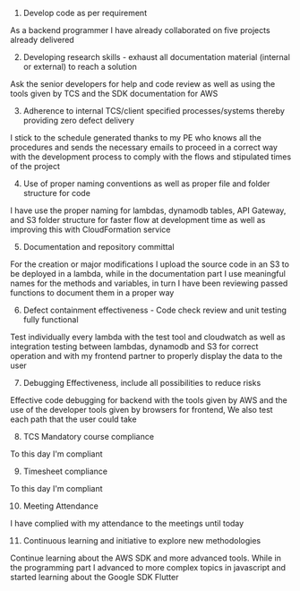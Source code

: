 1. Develop code as per requirement

As a backend programmer I have already collaborated on five projects already delivered

2. Developing research skills - exhaust all documentation material (internal or external) to reach a solution

Ask the senior developers for help and code review as well as using the tools given by TCS and the SDK documentation for AWS

3. Adherence to internal TCS/client specified processes/systems thereby providing zero defect delivery

I stick to the schedule generated thanks to my PE who knows all the procedures and sends the necessary emails to proceed in a correct way with the development process to comply with the flows and stipulated times of the project

4. Use of proper naming conventions as well as proper file and folder structure for code

I have use the proper naming for lambdas, dynamodb tables, API Gateway, and S3 folder structure for faster flow at development time as well as improving this with CloudFormation service

5. Documentation and repository committal

For the creation or major modifications I upload the source code in an S3 to be deployed in a lambda, while in the documentation part I use meaningful names for the methods and variables, in turn I have been reviewing passed functions to document them in a proper way

6. Defect containment effectiveness - Code check review and unit testing fully functional

Test individually every lambda with the test tool and cloudwatch as well as integration testing between lambdas, dynamodb and S3 for correct operation and with my frontend partner to properly display the data to the user

7. Debugging Effectiveness, include all possibilities to reduce risks

Effective code debugging for backend with the tools given by AWS and the use of the developer tools given by browsers for frontend, We also test each path that the user could take

8. TCS Mandatory course compliance

To this day I'm compliant

9. Timesheet compliance

To this day I'm compliant

10. Meeting Attendance

I have complied with my attendance to the meetings until today

11. Continuous learning and initiative to explore new methodologies

Continue learning about the AWS SDK and more advanced tools. While in the programming part I advanced to more complex topics in javascript and started learning about the Google SDK Flutter
